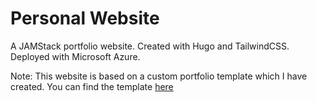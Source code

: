 # Personal Website
A JAMStack portfolio website. Created with Hugo and TailwindCSS. Deployed with Microsoft Azure.

Note: This website is based on a custom portfolio template which I have created. You can find the template [here](https://github.com/xinweilau/simple-dev-portfolio/)
